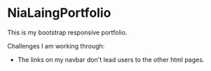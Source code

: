 # NiaLaingPortfolio

This is my bootstrap responsive portfolio.

Challenges I am working through:
- The links on my navbar don't lead users to the other html pages.
